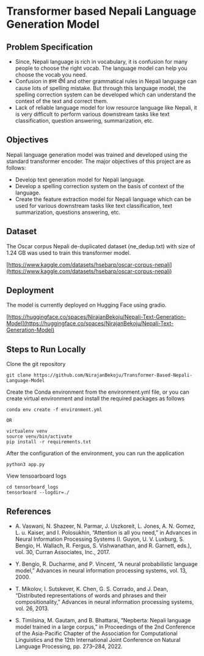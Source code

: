 # Transformer based Nepali Language Generation Model

## Problem Specification
- Since, Nepali language is rich in vocabulary, it is confusion for many people to choose the right vocab. The language model can help you choose the vocab you need.
- Confusion in ह्रस्व दीर्घ and other grammatical rules in Nepali language can cause lots of spelling mistake. But through this language model, the spelling correction system can be developed which can understand the context of the text and correct them. 
- Lack of reliable language model for low resource language like Nepali, it is very difficult to perform various downstream tasks like text classification, question answering, summarization, etc.

## Objectives
Nepali language generation model was trained and developed using the standard transformer encoder. The major objectives of this project are as follows:

- Develop text generation model for Nepali language.
- Develop a spelling correction system on the basis of context of the language.
- Create the feature extraction model for Nepali language which can be used for various downstream tasks like text classification, text summarization, questions answering, etc.

## Dataset
The Oscar corpus Nepali de-duplicated dataset (ne_dedup.txt) with size of 1.24 GB was used to train this transformer model.

[https://www.kaggle.com/datasets/hsebarp/oscar-corpus-nepali](https://www.kaggle.com/datasets/hsebarp/oscar-corpus-nepali)

## Deployment
The model is currently deployed on Hugging Face using gradio. 

[https://huggingface.co/spaces/NirajanBekoju/Nepali-Text-Generation-Model](https://huggingface.co/spaces/NirajanBekoju/Nepali-Text-Generation-Model)

## Steps to Run Locally

Clone the git repository
```
git clone https://github.com/NirajanBekoju/Transformer-Based-Nepali-Language-Model
```

Create the Conda environment from the environment.yml file, or you can create virtual environment and install the required packages as follows
```
conda env create -f environment.yml

OR 

virtualenv venv
source venv/bin/activate
pip install -r requirements.txt
```

After the configuration of the environment, you can run the application 
```
python3 app.py
```



View tensoarboard logs
```
cd tensorboard_logs
tensorboard --logdir=./
```

## References
* A. Vaswani, N. Shazeer, N. Parmar, J. Uszkoreit, L. Jones, A. N. Gomez, L. u. Kaiser, and
I. Polosukhin, “Attention is all you need,” in Advances in Neural Information Processing
Systems (I. Guyon, U. V. Luxburg, S. Bengio, H. Wallach, R. Fergus, S. Vishwanathan, and
R. Garnett, eds.), vol. 30, Curran Associates, Inc., 2017.

* Y. Bengio, R. Ducharme, and P. Vincent, “A neural probabilistic language model,” Advances
in neural information processing systems, vol. 13, 2000.

* T. Mikolov, I. Sutskever, K. Chen, G. S. Corrado, and J. Dean, “Distributed representations
of words and phrases and their compositionality,” Advances in neural information processing
systems, vol. 26, 2013.

* S. Timilsina, M. Gautam, and B. Bhattarai, “Nepberta: Nepali language model trained in
a large corpus,” in Proceedings of the 2nd Conference of the Asia-Pacific Chapter of the
Association for Computational Linguistics and the 12th International Joint Conference on
Natural Language Processing, pp. 273–284, 2022.